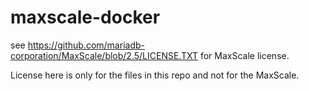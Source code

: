 # maxscale-docker

see https://github.com/mariadb-corporation/MaxScale/blob/2.5/LICENSE.TXT for MaxScale license.

License here is only for the files in this repo and not for the MaxScale.
